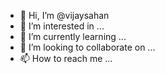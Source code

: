 - 👋 Hi, I’m @vijaysahan
- 👀 I’m interested in ...
- 🌱 I’m currently learning ...
- 💞️ I’m looking to collaborate on ...
- 📫 How to reach me ...

<!---
vijaysahan/vijaysahan is a ✨ special ✨ repository because its `README.md` (this file) appears on your GitHub profile.
You can click the Preview link to take a look at your changes.
--->
